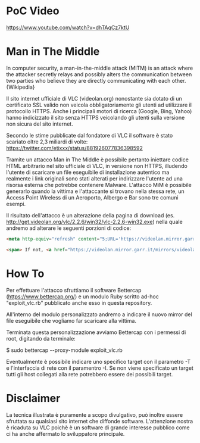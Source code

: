 # PoC Video

https://www.youtube.com/watch?v=dhTAqCz7ktU

# Man in The Middle

In computer security, a man-in-the-middle attack (MITM) is an attack where the attacker secretly relays and possibly alters the communication between two parties who believe they are directly communicating with each other. {Wikipedia}

Il sito internet ufficiale di VLC (videolan.org) nonostante sia dotato di un certificato SSL valido non veicola obbligatoriamente gli utenti ad utilizzare il protocollo HTTPS. Anche i principali motori di ricerca (Google, Bing, Yahoo) hanno indicizzato il sito senza HTTPS veicolando gli utenti sulla versione non sicura del sito internet.

Secondo le stime pubblicate dal fondatore di VLC il software è stato scariato oltre 2,3 miliardi di volte: https://twitter.com/etixxx/status/881926077836398592

Tramite un attacco Man in The Middle è possibile pertanto iniettare codice HTML arbitrario nel sito ufficiale di VLC, in versione non HTTPS, illudendo l'utente di scaricare un file eseguibile di installazione autentico ma realmente i link originali sono stati alterati per indirizzare l'utente ad una risorsa esterna che potrebbe contenere Malware. L'attacco MiM è possibile generarlo quando la vittima e l'attaccante si trovano nella stessa rete, un Access Point Wireless di un Aeroporto, Albergo e Bar sono tre comuni esempi.

Il risultato dell'attacco è un alterazione della pagina di download (es. http://get.videolan.org/vlc/2.2.6/win32/vlc-2.2.6-win32.exe) nella quale andremo ad alterare le seguenti porzioni di codice:

```html
<meta http-equiv="refresh" content="5;URL='https://videolan.mirror.garr.it/mirrors/videolan/vlc/2.2.6/win32/vlc-2.2.6-win32.exe'" />

<span> If not, <a href="https://videolan.mirror.garr.it/mirrors/videolan/vlc/2.2.6/win32/vlc-2.2.6-win32.exe" id="alt_link">click here</a>.
```

# How To

Per effettuare l'attacco sfruttiamo il software Bettercap (https://www.bettercap.org/) e un modulo Ruby scritto ad-hoc "exploit_vlc.rb" pubblicato anche esso in questa repository.

All'interno del modulo personalizzato andremo a indicare il nuovo mirror del file eseguibile che vogliamo far scaricare alla vittima.

Terminata questa personalizzazione avviamo Bettercap con i permessi di root, digitando da terminale:

$ sudo bettercap --proxy-module exploit_vlc.rb

Eventualmente è possibile indicare uno specifico target con il parametro -T e l'interfaccia di rete con il paramentro -I. Se non viene specificato un target tutti gli host collegati alla rete potrebbero essere dei possibili target.

# Disclaimer 

La tecnica illustrata è puramente a scopo divulgativo, può inoltre essere sfruttata su qualsiasi sito internet che diffonde software. L'attenzione nostra è ricaduta su VLC poichè è un software di grande interesse pubblico come ci ha anche affermato lo sviluppatore principale.
